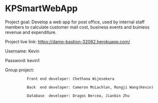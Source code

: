 # KPSmartWebApp

Project goal: Develop a web app for post office, used by internal staff members to calculate customer mail cost, business events and buiniess revenue and expenditure. 

Project live link: https://damp-bastion-32082.herokuapp.com/

Username: Kevin

Password: kevin1

Group project:

              Front end developer: Chethana Wijesekera
              
              Back  end developer: Cameron McLachlan, Rongji Wang(Kevin)
              
              Database  developer: Dragos Bercea, Jianbin Zhu

